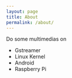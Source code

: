 ```yaml
---
layout: page
title: About
permalink: /about/
---
```


Do some multimedias on  

- Gstreamer
- Linux Kernel
- Android
- Raspberry Pi

